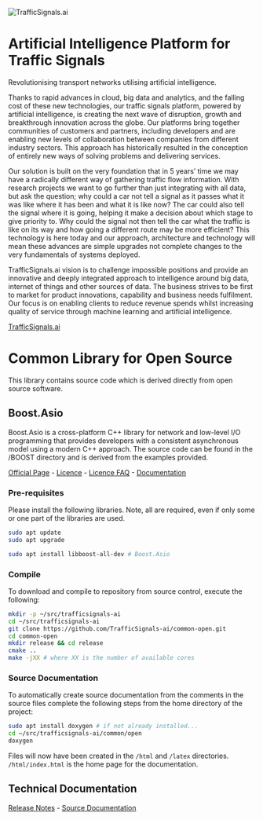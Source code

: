 ![TrafficSignals.ai](https://trafficsignals164508950.files.wordpress.com/2021/03/cropped-momenteo-profile.png)

# Artificial Intelligence Platform for Traffic Signals

Revolutionising transport networks utilising artificial intelligence. 

Thanks to rapid advances in cloud, big data and analytics, and the falling cost of these new technologies, our traffic signals platform, powered by artificial intelligence, is creating the next wave of disruption, growth and breakthrough innovation across the globe. Our platforms bring together communities of customers and partners, including developers and are enabling new levels of collaboration between companies from different industry sectors. This approach has historically resulted in the conception of entirely new ways of solving problems and delivering services.

Our solution is built on the very foundation that in 5 years’ time we may have a radically different way of gathering traffic flow information. With research projects we want to go further than just integrating with all data, but ask the question; why could a car not tell a signal as it passes what it was like where it has been and what it is like now? The car could also tell the signal where it is going, helping it make a decision about which stage to give priority to. Why could the signal not then tell the car what the traffic is like on its way and how going a different route may be more efficient? This technology is here today and our approach, architecture and technology will mean these advances are simple upgrades not complete changes to the very fundamentals of systems deployed.

TrafficSignals.ai vision is to challenge impossible positions and provide an innovative and deeply integrated approach to intelligence around big data, internet of things and other sources of data. The business strives to be first to market for product innovations, capability and business needs fulfilment. Our focus is on enabling clients to reduce revenue spends whilst increasing quality of service through machine learning and artificial intelligence.

[TrafficSignals.ai](http://TrafficSignals.ai)

# Common Library for Open Source

This library contains source code which is derived directly from open source software. 

## Boost.Asio

Boost.Asio is a cross-platform C++ library for network and low-level I/O programming that provides developers with a consistent asynchronous model using a modern C++ approach. The source code can be found in the /BOOST directory and is derived from the examples provided. 

[Official Page](https://www.boost.org/doc/libs/1_76_0/doc/html/boost_asio.html) - [Licence](BOOST/BOOST_LICENSE_1_0.txt) - [Licence FAQ](https://www.boost.org/users/license.html#FAQ) - [Documentation](https://www.boost.org/doc/libs/1_76_0/doc/html/boost_asio/reference.html)

### Pre-requisites

Please install the following libraries. Note, all are required, even if only some or one part of the libraries are used. 

```Bash
sudo apt update
sudo apt upgrade

sudo apt install libboost-all-dev # Boost.Asio

```

### Compile

To download and compile to repository from source control, execute the following: 

```Bash
mkdir -p ~/src/trafficsignals-ai
cd ~/src/trafficsignals-ai
git clone https://github.com/TrafficSignals-ai/common-open.git
cd common-open
mkdir release && cd release
cmake ..
make -jXX # where XX is the number of available cores 
```

### Source Documentation 

To automatically create source documentation from the comments in the source files complete the following steps from the home directory of the project:

```Bash
sudo apt install doxygen # if not already installed...
cd ~/src/trafficsignals-ai/common/open
doxygen
```

Files will now have been created in the ```/html``` and ```/latex``` directories. ```/html/index.html``` is the home page for the documentation.

## Technical Documentation

[Release Notes](ReleaseNotes.md) - [Source Documentation](html/index.html)
